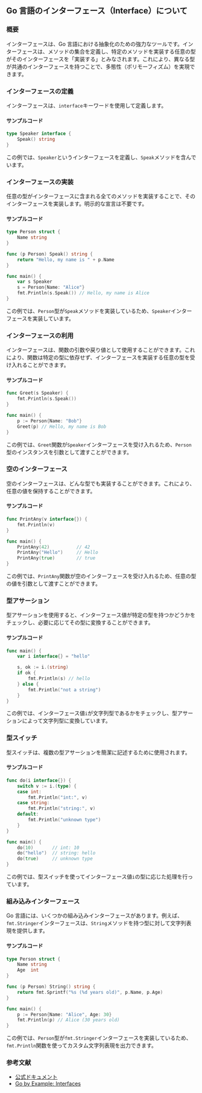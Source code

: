 ## Go 言語のインターフェース（Interface）について

### 概要

インターフェースは、Go 言語における抽象化のための強力なツールです。インターフェースは、メソッドの集合を定義し、特定のメソッドを実装する任意の型がそのインターフェースを「実装する」とみなされます。これにより、異なる型が共通のインターフェースを持つことで、多態性（ポリモーフィズム）を実現できます。

### インターフェースの定義

インターフェースは、`interface`キーワードを使用して定義します。

#### サンプルコード

```go
type Speaker interface {
    Speak() string
}
```

この例では、`Speaker`というインターフェースを定義し、`Speak`メソッドを含んでいます。

### インターフェースの実装

任意の型がインターフェースに含まれる全てのメソッドを実装することで、そのインターフェースを実装します。明示的な宣言は不要です。

#### サンプルコード

```go
type Person struct {
    Name string
}

func (p Person) Speak() string {
    return "Hello, my name is " + p.Name
}

func main() {
    var s Speaker
    s = Person{Name: "Alice"}
    fmt.Println(s.Speak()) // Hello, my name is Alice
}
```

この例では、`Person`型が`Speak`メソッドを実装しているため、`Speaker`インターフェースを実装しています。

### インターフェースの利用

インターフェースは、関数の引数や戻り値として使用することができます。これにより、関数は特定の型に依存せず、インターフェースを実装する任意の型を受け入れることができます。

#### サンプルコード

```go
func Greet(s Speaker) {
    fmt.Println(s.Speak())
}

func main() {
    p := Person{Name: "Bob"}
    Greet(p) // Hello, my name is Bob
}
```

この例では、`Greet`関数が`Speaker`インターフェースを受け入れるため、`Person`型のインスタンスを引数として渡すことができます。

### 空のインターフェース

空のインターフェースは、どんな型でも実装することができます。これにより、任意の値を保持することができます。

#### サンプルコード

```go
func PrintAny(v interface{}) {
    fmt.Println(v)
}

func main() {
    PrintAny(42)          // 42
    PrintAny("Hello")     // Hello
    PrintAny(true)        // true
}
```

この例では、`PrintAny`関数が空のインターフェースを受け入れるため、任意の型の値を引数として渡すことができます。

### 型アサーション

型アサーションを使用すると、インターフェース値が特定の型を持つかどうかをチェックし、必要に応じてその型に変換することができます。

#### サンプルコード

```go
func main() {
    var i interface{} = "hello"

    s, ok := i.(string)
    if ok {
        fmt.Println(s) // hello
    } else {
        fmt.Println("not a string")
    }
}
```

この例では、インターフェース値`i`が文字列型であるかをチェックし、型アサーションによって文字列型に変換しています。

### 型スイッチ

型スイッチは、複数の型アサーションを簡潔に記述するために使用されます。

#### サンプルコード

```go
func do(i interface{}) {
    switch v := i.(type) {
    case int:
        fmt.Println("int:", v)
    case string:
        fmt.Println("string:", v)
    default:
        fmt.Println("unknown type")
    }
}

func main() {
    do(10)       // int: 10
    do("hello")  // string: hello
    do(true)     // unknown type
}
```

この例では、型スイッチを使ってインターフェース値`i`の型に応じた処理を行っています。

### 組み込みインターフェース

Go 言語には、いくつかの組み込みインターフェースがあります。例えば、`fmt.Stringer`インターフェースは、`String`メソッドを持つ型に対して文字列表現を提供します。

#### サンプルコード

```go
type Person struct {
    Name string
    Age  int
}

func (p Person) String() string {
    return fmt.Sprintf("%s (%d years old)", p.Name, p.Age)
}

func main() {
    p := Person{Name: "Alice", Age: 30}
    fmt.Println(p) // Alice (30 years old)
}
```

この例では、`Person`型が`fmt.Stringer`インターフェースを実装しているため、`fmt.Println`関数を使ってカスタム文字列表現を出力できます。

### 参考文献

-   [公式ドキュメント](https://golang.org/doc/effective_go.html#interfaces)
-   [Go by Example: Interfaces](https://gobyexample.com/interfaces)
